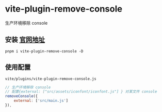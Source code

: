 # vite-plugin-remove-console
生产环境移除 console

## 安装 [官网地址](https://github.com/xiaoxian521/vite-plugin-remove-console/blob/HEAD/README.zh_CN.md)
```
pnpm i vite-plugin-remove-console -D
```

## 使用配置
`vite/plugins/vite-plugin-remove-console.js`
``` js
// 生产环境移除 console
// 配置{external: ["src/assets/iconfont/iconfont.js"] } 对某文件 console 不剔除
removeConsole({
    external: ['src/main.js']
}),
```